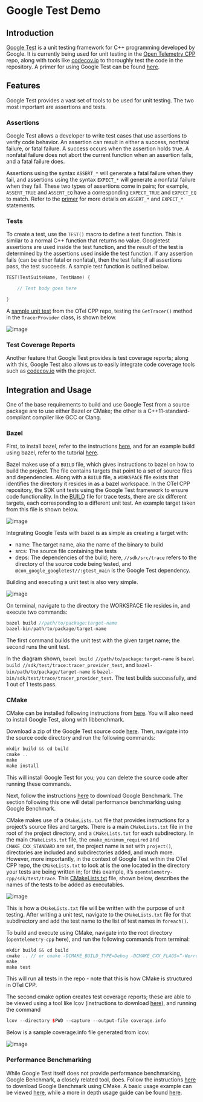 # Google Test Demo

## Introduction

[Google Test](https://github.com/google/googletest) is a unit testing framework for C++ programming developed by Google. It is currently being used for unit testing in the [Open Telemetry CPP](https://github.com/open-telemetry/opentelemetry-cpp) repo, along with tools like [codecov.io](http://codecov.io/) to thoroughly test the code in the repository. A primer for using Google Test can be found [here](https://github.com/google/googletest/blob/master/googletest/docs/primer.md).

## Features

Google Test provides a vast set of tools to be used for unit testing. The two most important are assertions and tests. 

### Assertions

Google Test allows a developer to write test cases that use assertions to verify code behavior. An assertion can result in either a success, nonfatal failure, or fatal failure. A success occurs when the assertion holds true. A nonfatal failure does not abort the current function when an assertion fails, and a fatal failure does. 

Assertions using the syntax `ASSERT_*`  will generate a fatal failure when they fail, and assertions using the syntax `EXPECT_*` will generate a nonfatal failure when they fail. These two types of assertions come in pairs; for example, `ASSERT_TRUE` and `ASSERT_EQ` have a corresponding `EXPECT_TRUE` and `EXPECT_EQ` to match. Refer to the [primer](https://github.com/google/googletest/blob/master/googletest/docs/primer.md) for more details on `ASSERT_*` and  `EXPECT_*` statements.

### Tests

To create a test, use the `TEST()` macro to define a test function. This is similar to a normal C++ function that returns no value. Googletest assertions are used inside the test function, and the result of the test is determined by the assertions used inside the test function. If any assertion fails (can be either fatal or nonfatal), then the test fails; if all assertions pass, the test succeeds. A sample test function is outlined below.

```C++
TEST(TestSuiteName, TestName) {

    // Test body goes here

}
```

A [sample unit test](https://github.com/open-telemetry/opentelemetry-cpp/blob/master/sdk/test/trace/tracer_provider_test.cc) from the OTel CPP repo, testing the `GetTracer()` method in the `TracerProvider` class, is shown below.

![image](../images/SampleUnitTest.png)

### Test Coverage Reports

Another feature that Google Test provides is test coverage reports; along with this, Google Test also allows us to easily integrate code coverage tools such as [codecov.io](http://codecov.io/) with the project. 

## Integration and Usage

One of the base requirements to build and use Google Test from a source package are to use either Bazel or CMake; the other is a C++11-standard-compliant compiler like GCC or Clang. 

### Bazel

First, to install bazel, refer to the instructions [here](https://docs.bazel.build/versions/3.3.0/install.html), and for an example build using bazel, refer to the tutorial [here](https://docs.bazel.build/versions/3.3.0/tutorial/cpp.html).

Bazel makes use of a `BUILD` file, which gives instructions to bazel on how to build the project. The file contains targets that point to a set of source files and dependencies. Along with a `BUILD` file, a `WORKSPACE` file exists that identifies the directory it resides in as a bazel workspace. In the OTel CPP repository, the SDK unit tests using the Google Test framework to ensure code functionality. In the [BUILD](https://github.com/open-telemetry/opentelemetry-cpp/tree/master/sdk/test/trace) file for trace tests, there are six different targets, each corresponding to a different unit test. An example target taken from this file is shown below.

![image](../images/SampleTarget.png)

Integrating Google Tests with bazel is as simple as creating a target with:
- name: The target name, aka the name of the binary to build
- srcs: The source file containing the tests
- deps: The dependencies of the build; here, `//sdk/src/trace` refers to the directory of the source code being tested, and `@com_google_googletest//:gtest_main` is the Google Test dependency. 


Building and executing a unit test is also very simple. 

![image](../images/BuildAndExecute.png)

On terminal, navigate to the directory the WORKSPACE file resides in, and execute two commands:

```C++
bazel build //path/to/package:target-name
bazel-bin/path/to/package/target-name
```
The first command builds the unit test with the given target name; the second runs the unit test.

In the diagram shown, `bazel build //path/to/package:target-name` is `bazel build //sdk/test/trace:tracer_provider_test`, and `bazel-bin/path/to/package/target-name` is `bazel-bin/sdk/test/trace/tracer_provider_test`. The test builds successfully, and 1 out of 1 tests pass.

### CMake

CMake can be installed following instructions from [here](https://cmake.org/download/). You will also need to install Google Test, along with libbenchmark.

Download a zip of the Google Test source code [here](https://github.com/google/googletest/releases/tag/release-1.10.0). Then, navigate into the source code directory and run the following commands:

```C++
mkdir build && cd build
cmake ..
make
make install
```

This will install Google Test for you; you can delete the source code after running these commands.

Next, follow the instructions [here](https://github.com/google/benchmark#installation) to download Google Benchmark. The section following this one will detail performance benchmarking using Google Benchmark.


CMake makes use of a `CMakeLists.txt` file that provides instructions for a project’s source files and targets. There is a main `CMakeLists.txt` file in the root of the project directory, and a `CMakeLists.txt` for each subdirectory. In the main `CMakeLists.txt` file, the `cmake_minimum_required`  and `CMAKE_CXX_STANDARD` are set, the project name is set with `project()`, directories are included and subdirectories added, and much more. However, more importantly, in the context of Google Test within the OTel CPP repo, the `CMakeLists.txt` to look at is the one located in the directory your tests are being written in; for this example, it’s `opentelemetry-cpp/sdk/test/trace`. This [CMakeLists.txt](https://github.com/open-telemetry/opentelemetry-cpp/blob/master/sdk/test/trace/CMakeLists.txt) file, shown below, describes the names of the tests to be added as executables.

![image](../images/CMakeExample.png)

This is how a `CMakeLists.txt` file will be written with the purpose of unit testing. After writing a unit test, navigate to the `CMakeLists.txt` file for that subdirectory and add the test name to the list of test names in `foreach()`.


To build and execute using CMake, navigate into the root directory (`opentelemetry-cpp` here), and run the following commands from terminal:

```C++
mkdir build && cd build
cmake .. // or cmake -DCMAKE_BUILD_TYPE=Debug -DCMAKE_CXX_FLAGS=“-Werror —coverage” ..
make
make test
```
This will run all tests in the repo - note that this is how CMake is structured in OTel CPP.

The second cmake option creates test coverage reports; these are able to be viewed using a tool like lcov (instructions to download [here](http://ltp.sourceforge.net/coverage/lcov.php)), and running the command
```C++
lcov --directory $PWD --capture --output-file coverage.info
```

Below is a sample coverage.info file generated from lcov:

![image](../images/lcovReport.png)

### Performance Benchmarking

While Google Test itself does not provide performance benchmarking, Google Benchmark, a closely related tool, does. Follow the instructions [here](https://github.com/google/benchmark#installation) to download Google Benchmark using CMake. A basic usage example can be viewed [here](https://github.com/google/benchmark#usage), while a more in depth usage guide can be found [here](https://github.com/google/benchmark#user-guide). 
